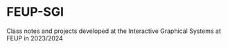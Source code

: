 # FEUP-SGI
Class notes and projects developed at the Interactive Graphical Systems at FEUP in 2023/2024
